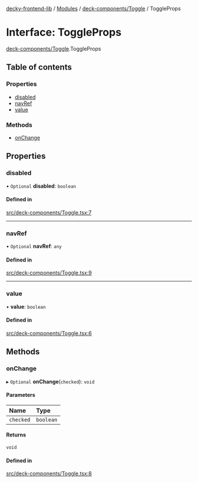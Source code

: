 [decky-frontend-lib](../README.md) / [Modules](../modules.md) / [deck-components/Toggle](../modules/deck_components_Toggle.md) / ToggleProps

# Interface: ToggleProps

[deck-components/Toggle](../modules/deck_components_Toggle.md).ToggleProps

## Table of contents

### Properties

- [disabled](deck_components_Toggle.ToggleProps.md#disabled)
- [navRef](deck_components_Toggle.ToggleProps.md#navref)
- [value](deck_components_Toggle.ToggleProps.md#value)

### Methods

- [onChange](deck_components_Toggle.ToggleProps.md#onchange)

## Properties

### disabled

• `Optional` **disabled**: `boolean`

#### Defined in

[src/deck-components/Toggle.tsx:7](https://github.com/SteamDeckHomebrew/decky-frontend-lib/blob/215156d/src/deck-components/Toggle.tsx#L7)

___

### navRef

• `Optional` **navRef**: `any`

#### Defined in

[src/deck-components/Toggle.tsx:9](https://github.com/SteamDeckHomebrew/decky-frontend-lib/blob/215156d/src/deck-components/Toggle.tsx#L9)

___

### value

• **value**: `boolean`

#### Defined in

[src/deck-components/Toggle.tsx:6](https://github.com/SteamDeckHomebrew/decky-frontend-lib/blob/215156d/src/deck-components/Toggle.tsx#L6)

## Methods

### onChange

▸ `Optional` **onChange**(`checked`): `void`

#### Parameters

| Name | Type |
| :------ | :------ |
| `checked` | `boolean` |

#### Returns

`void`

#### Defined in

[src/deck-components/Toggle.tsx:8](https://github.com/SteamDeckHomebrew/decky-frontend-lib/blob/215156d/src/deck-components/Toggle.tsx#L8)
